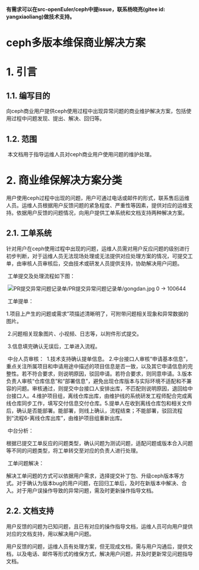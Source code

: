  **有需求可以在src-openEuler/ceph中提issue，联系杨晓亮(gitee id: yangxiaoliang)做技术支持。** 

# ceph多版本维保商业解决方案

# 1. 引言

## 1.1. **编写目的**

​	向ceph商业用户提供ceph使用过程中出现异常问题的商业维护解决方案，包括使用过程中问题发现、提出、解决、回归等。

## 1.2. **范围**

​	本文档用于指导运维人员对ceph商业用户使用问题的维护处理。

# 2. 商业维保解决方案分类

​	用户使用ceph过程中出现的问题，用户可通过电话或邮件的形式，联系售后运维人员。运维人员根据用户反馈问题的紧急程度、严重性等因素，提供对应的运维支持。依据用户反馈的问题情况，向用户提供工单系统和文档支持两种解决方案。

## 2.1. 工单系统

​	针对用户在ceph使用过程中出现的问题，运维人员需对用户反应问题的级别进行初步判断，对于运维人员无法现场处理或无法提供对应处理方案的情况，可提交工单，由审核人员审核后，交由技术或研发人员提供支持，协助解决用户问题。

​	工单提交及处理流程如下图：

​	![PR提交异常问题记录单/PR提交异常问题记录单/gongdan.jpg  0 → 100644](https://toscode.gitee.com/ceph_yang/ceph/raw/738c9f5c764786e53c953702d6d93697a1e75a4c/PR提交异常问题记录单/PR提交异常问题记录单/gongdan.jpg)

​	工单提单：

​	1.项目上产生的问题或需求”项描述清晰明了，可附带问题相关现象和异常数据的图片。

​	2.问题相关现象图片、小视频、日志等，以附件形式提交。

​	3.信息填完确认无误后，工单进入流程。

​	中台人员审核：
​	1.技术支持确认提单信息。
​	2.中台接口人审核“申请基本信息”，重点关注所属项目和申请用途中描述的项目信息是否一致，以及其它申请信息的完整性。若不符合要求，则说明原因，驳回申请。若符合要求，则同意申请。
​	3.版本负责人审核“仓库信息”和“部署信息”，避免出现仓库版本与实际环境不适配和不兼容的问题。审核通过，则提交中台接口人安排出库，不匹配则说明原因，退回给中台接口人。
​	4.维护项目组，离线仓库出库，由维护线的系统研发工程师配合完成离线仓库同步工作，填写交付信息交付仓库。
​	5.提单人在收到离线仓库包和相关文件后，确认是否能部署。能部署，则线上确认，流程结束；不能部署，驳回流程到“流程6-离线仓库出库”，由维护项目组重新出库。

​	中台分析：

​	根据已提交工单反应的问题类型，确认问题为测试问题，适配问题或版本合入问题等不同的问题类型，将工单转交至对应的负责人进行处理。

​	工单问题解决：	

​	解决工单问题的方式可以依据用户需求，选择提交补丁包、升级ceph版本等方式。对于确认为版本bug的用户问题，在回归工单后，及时在新版本中解决、合入。对于用户误操作导致的异常问题，需及时更新操作指导文档。

## 2.2. 文档支持

​	用户反馈的问题为已知问题，且已有对应的操作指导文档，运维人员可向用户提供对应的文档支持，用以解决用户问题。

​	用户反馈的问题，运维人员有处理方案，但无现成文档，需与用户沟通后，提供文档，以及电话、邮件等形式的维保方式，解决用户问题，并及时更新常见问题指导文档。

 